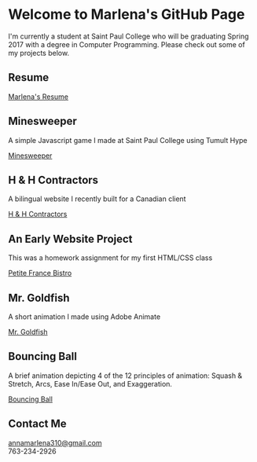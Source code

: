 # Welcome to Marlena's GitHub Page

I'm currently a student at Saint Paul College who will be graduating Spring 2017 with a degree in Computer Programming. Please check out some of my projects below. 

## Resume

<a href="https://annamarlena.github.io/Resume.pdf">Marlena's Resume</a>

## Minesweeper
A simple Javascript game I made at Saint Paul College using Tumult Hype

<a href="https://annamarlena.github.io/Minesweeper/">Minesweeper</a>

## H & H Contractors
A bilingual website I recently built for a Canadian client

<a href="https://annamarlena.github.io/HHContractors/">H & H Contractors</a>

## An Early Website Project
This was a homework assignment for my first HTML/CSS class 

<a href="https://annamarlena.github.io/PetiteFranceBistro">Petite France Bistro</a>

## Mr. Goldfish
A short animation I made using Adobe Animate

<a href="https://www.youtube.com/watch?v=Ojt1-hhV8xw">Mr. Goldfish</a>

## Bouncing Ball 
A brief animation depicting 4 of the 12 principles of animation: Squash & Stretch, Arcs, Ease In/Ease Out, and Exaggeration.

<a href="https://www.youtube.com/watch?v=9efEvee4CCs">Bouncing Ball</a>

## Contact Me

annamarlena310@gmail.com <br>
763-234-2926
